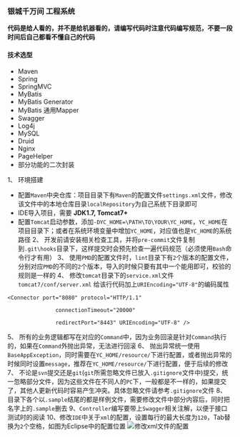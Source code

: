 ### 银城千万间 工程系统
**代码是给人看的，并不是给机器看的，请编写代码时注意代码编写规范，不要一段时间后自己都看不懂自己的代码**

#### 技术选型

 - Maven
 - Spring
 - SpringMVC
 - MyBatis
 - MyBatis Generator
 - MyBatis 通用Mapper
 - Swagger
 - Log4j
 - MySQL
 - Druid
 - Nginx
 - PageHelper
 - 部分功能的二次封装

1、 环境搭建
  - 配置`Maven`中央仓库：项目目录下有`Maven`的配置文件`settings.xml`文件，修改该文件中的本地仓库目录`localRepository`为自己系统下目录即可
  - IDE导入项目，需要 **JDK1.7, Tomcat7+**
  - 配置`Tomcat`启动参数，添加`-DYC_HOME=\PATH\TO\YOUR\YC_HOME`，`YC_HOME`在项目目录下；或者在系统环境变量中增加`YC_HOME`，对应值也是`YC_HOME`的系统路径
2、 开发前请安装相关检查工具，并将`pre-commit`文件复制到`.git\hooks`目录下，这样提交时会预先检查一遍代码规范（必须使用`Bash`命令行才有用）
3、 使用`PMD`的配置文件时，`lint`目录下有`2`个版本的配置文件，分别对应`PMD`的不同的`2`个版本，导入的时候只要有其中一个能用即可，校验的规则是一样的
4、 修改`tomcat`目录下的`service.xml`文件 
   `tomcat7/conf/server.xml`
    给该行代码加上`URIEncoding="UTF-8"`的编码属性
``` 
<Connector port="8080" protocol="HTTP/1.1"
 
               connectionTimeout="20000"
 
               redirectPort="8443" URIEncoding="UTF-8" /> 
```

5、 所有的业务逻辑都写在对应的`Command`中，因为业务回滚是针对`Command`执行的，如果在`Command`外抛出异常，无法进行回滚
6、 抛出异常统一使用`BaseAppException`，同时需要在`YC_HOME/resource/`下进行配置，或者抛出异常的时候同时设置`message`，推荐在`YC_HOME/resource/`下进行配置，便于后续的修改
7、 不论是`svn`提交还是`git`(`git`所需忽略文件已放入`.gitignore`文件中)提交，统一忽略部分文件，因为这些文件在不同人的`PC`下，一般都是不一样的，如果提交了，其他人更新代码时容易产生冲突。具体忽略文件请参考`.gitignore`文件
8、目录下各个以`.sample`结尾的都是样例文件，需要修改文件中部分内容后，同时把名字上的`.sample`删去
9、`Controller`编写要带上`Swagger`相关注解，以便于接口测试时的阅读
10、修改`IDE`中关于`xml`的配置，设置每行的最大长度为`120`，Tab替换为`2`个空格，如图为Eclipse中的配置位置
![修改xml文件的配置][1]


  [1]: http://wx4.sinaimg.cn/large/7dde05d2gy1fd64xlnke7j20ye0ye7b6.jpg